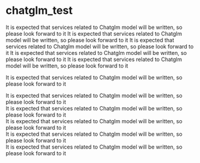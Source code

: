 # chatglm_test
It is expected that services related to Chatglm model will be written, so please look forward to it 
It is expected that services related to Chatglm model will be written, so please look forward to it 
It is expected that services related to Chatglm model will be written, so please look forward to it 
It is expected that services related to Chatglm model will be written, so please look forward to it 
It is expected that services related to Chatglm model will be written, so please look forward to it 

It is expected that services related to Chatglm model will be written, so please look forward to it 

It is expected that services related to Chatglm model will be written, so please look forward to it  
It is expected that services related to Chatglm model will be written, so please look forward to it   
It is expected that services related to Chatglm model will be written, so please look forward to it  
It is expected that services related to Chatglm model will be written, so please look forward to it  
It is expected that services related to Chatglm model will be written, so please look forward to it 

